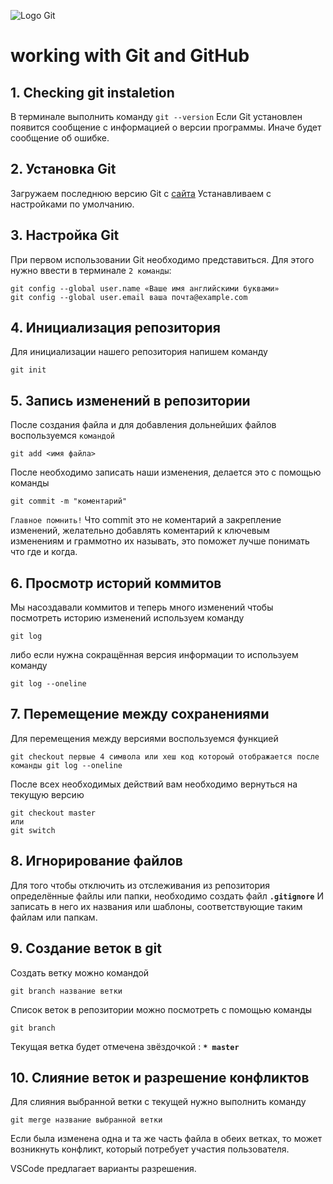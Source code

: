 ![Logo Git](git-logo-1788C.jpg)
# working with Git and GitHub
## 1. Checking git instaletion
В терминале выполнить команду `git --version`
Если Git установлен появится сообщение с информацией о версии программы. Иначе будет сообщение об ошибке.
## 2. Установка Git
Загружаем последнюю версию Git с [сайта](https://git-scm.com/downloads)
Устанавливаем с настройками по умолчанию.
## 3. Настройка Git
При первом использовании Git необходимо представиться.
Для этого нужно ввести в терминале `2 команды`:
```
git config --global user.name «Ваше имя английскими буквами»
git config --global user.email ваша почта@example.com
```
## 4. Инициализация репозитория
Для инициализации нашего репозитория напишем команду
```
git init
```
## 5. Запись изменений в репозитории
После создания файла и для добавления дольнейших файлов воспользуемся `командой`
```
git add <имя файла>
```
После необходимо записать наши изменения, делается это с помощью команды
```
git commit -m "коментарий"
```
`Главное помнить!` 
Что commit это не коментарий а закрепление изменений, желательно добавлять коментарий к ключевым изменениям и граммотно их называть, это поможет лучше понимать что где и когда.

## 6. Просмотр историй коммитов
Мы насоздавали коммитов и теперь много изменений
чтобы посмотреть историю изменений используем команду
```
git log
```
либо если нужна сокращённая версия информации то используем команду
```
git log --oneline
```
## 7. Перемещение между сохранениями
Для перемещения между версиями воспользуемся функцией
```
git checkout первые 4 символа или хеш код котороый отображается после команды git log --oneline
```
После всех необходимых действий вам необходимо вернуться на текущую версию
```
git checkout master
или
git switch 
```
## 8. Игнорирование файлов
Для того чтобы отключить из отслеживания из репозитория определённые файлы или папки, необходимо создать файл **`.gitignore`**
И записать в него их названия или шаблоны, соответствующие таким файлам или папкам.

## 9. Создание веток в git
Создать ветку можно командой
```
git branch название ветки
```
Список веток в репозитории можно посмотреть с помощью команды
```
git branch
```
Текущая ветка будет отмечена звёздочкой : **`* master`**

## 10. Слияние веток и разрешение конфликтов
Для слияния выбранной ветки с текущей нужно выполнить команду
```
git merge название выбранной ветки
```
Если была изменена одна и та же часть файла в обеих ветках, то может возникнуть конфликт, который потребует участия пользователя.

VSCode предлагает варианты разрешения.